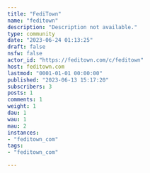 ```yaml
---
title: "FediTown" 
name: "feditown"
description: "Description not available."
type: community
date: "2023-06-24 01:13:25"
draft: false
nsfw: false
actor_id: "https://feditown.com/c/feditown"
host: feditown.com
lastmod: "0001-01-01 00:00:00"
published: "2023-06-13 15:17:20"
subscribers: 3
posts: 1
comments: 1
weight: 1
dau: 1
wau: 1
mau: 2
instances:
- "feditown_com"
tags: 
- "feditown_com"

---
```

